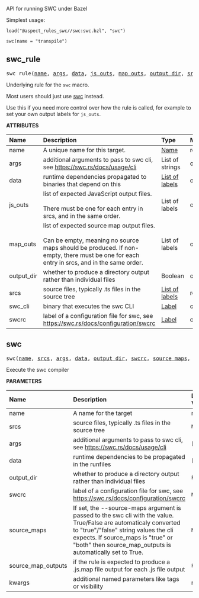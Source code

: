 <!-- Generated with Stardoc: http://skydoc.bazel.build -->

API for running SWC under Bazel

Simplest usage:

```starlark
load("@aspect_rules_swc//swc:swc.bzl", "swc")

swc(name = "transpile")
```


<a id="#swc_rule"></a>

## swc_rule

<pre>
swc_rule(<a href="#swc_rule-name">name</a>, <a href="#swc_rule-args">args</a>, <a href="#swc_rule-data">data</a>, <a href="#swc_rule-js_outs">js_outs</a>, <a href="#swc_rule-map_outs">map_outs</a>, <a href="#swc_rule-output_dir">output_dir</a>, <a href="#swc_rule-srcs">srcs</a>, <a href="#swc_rule-swc_cli">swc_cli</a>, <a href="#swc_rule-swcrc">swcrc</a>)
</pre>

Underlying rule for the `swc` macro.

Most users should just use [swc](#swc) instead.

Use this if you need more control over how the rule is called,
for example to set your own output labels for `js_outs`.

**ATTRIBUTES**


| Name  | Description | Type | Mandatory | Default |
| :------------- | :------------- | :------------- | :------------- | :------------- |
| <a id="swc_rule-name"></a>name |  A unique name for this target.   | <a href="https://bazel.build/docs/build-ref.html#name">Name</a> | required |  |
| <a id="swc_rule-args"></a>args |  additional arguments to pass to swc cli, see https://swc.rs/docs/usage/cli   | List of strings | optional | [] |
| <a id="swc_rule-data"></a>data |  runtime dependencies propagated to binaries that depend on this   | <a href="https://bazel.build/docs/build-ref.html#labels">List of labels</a> | optional | [] |
| <a id="swc_rule-js_outs"></a>js_outs |  list of expected JavaScript output files.<br><br>There must be one for each entry in srcs, and in the same order.   | List of labels | optional |  |
| <a id="swc_rule-map_outs"></a>map_outs |  list of expected source map output files.<br><br>Can be empty, meaning no source maps should be produced. If non-empty, there must be one for each entry in srcs, and in the same order.   | List of labels | optional |  |
| <a id="swc_rule-output_dir"></a>output_dir |  whether to produce a directory output rather than individual files   | Boolean | optional | False |
| <a id="swc_rule-srcs"></a>srcs |  source files, typically .ts files in the source tree   | <a href="https://bazel.build/docs/build-ref.html#labels">List of labels</a> | required |  |
| <a id="swc_rule-swc_cli"></a>swc_cli |  binary that executes the swc CLI   | <a href="https://bazel.build/docs/build-ref.html#labels">Label</a> | optional | @aspect_rules_swc//swc:cli |
| <a id="swc_rule-swcrc"></a>swcrc |  label of a configuration file for swc, see https://swc.rs/docs/configuration/swcrc   | <a href="https://bazel.build/docs/build-ref.html#labels">Label</a> | optional | None |


<a id="#swc"></a>

## swc

<pre>
swc(<a href="#swc-name">name</a>, <a href="#swc-srcs">srcs</a>, <a href="#swc-args">args</a>, <a href="#swc-data">data</a>, <a href="#swc-output_dir">output_dir</a>, <a href="#swc-swcrc">swcrc</a>, <a href="#swc-source_maps">source_maps</a>, <a href="#swc-source_map_outputs">source_map_outputs</a>, <a href="#swc-kwargs">kwargs</a>)
</pre>

Execute the swc compiler

**PARAMETERS**


| Name  | Description | Default Value |
| :------------- | :------------- | :------------- |
| <a id="swc-name"></a>name |  A name for the target   |  none |
| <a id="swc-srcs"></a>srcs |  source files, typically .ts files in the source tree   |  <code>None</code> |
| <a id="swc-args"></a>args |  additional arguments to pass to swc cli, see https://swc.rs/docs/usage/cli   |  <code>[]</code> |
| <a id="swc-data"></a>data |  runtime dependencies to be propagated in the runfiles   |  <code>[]</code> |
| <a id="swc-output_dir"></a>output_dir |  whether to produce a directory output rather than individual files   |  <code>False</code> |
| <a id="swc-swcrc"></a>swcrc |  label of a configuration file for swc, see https://swc.rs/docs/configuration/swcrc   |  <code>None</code> |
| <a id="swc-source_maps"></a>source_maps |  If set, the --source-maps argument is passed to the swc cli with the value. True/False are automaticaly converted to "true"/"false" string values the cli expects. If source_maps is "true" or "both" then source_map_outputs is automatically set to True.   |  <code>None</code> |
| <a id="swc-source_map_outputs"></a>source_map_outputs |  if the rule is expected to produce a .js.map file output for each .js file output   |  <code>False</code> |
| <a id="swc-kwargs"></a>kwargs |  additional named parameters like tags or visibility   |  none |


